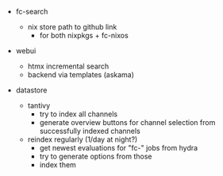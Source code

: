- fc-search
    - nix store path to github link
        - for both nixpkgs + fc-nixos

- webui
    - htmx incremental search
    - backend via templates (askama)

- datastore
    - tantivy
        - try to index all channels
        - generate overview buttons for channel selection from successfully indexed channels
    - reindex regularly (1/day at night?)
        - get newest evaluations for "fc-" jobs from hydra
        - try to generate options from those
        - index them
